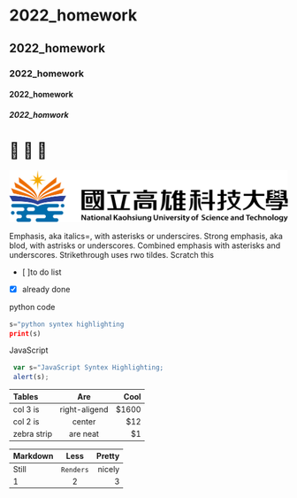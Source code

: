 # 2022_homework
## 2022_homework
### 2022_homework
#### 2022_homework
##### 2022_homwork


# :poop: :dog: :crown:

![nkust](nkust.png "nkust")

Emphasis, aka italics=, with asterisks or underscires.
Strong emphasis, aka blod, with astrisks or underscores.
Combined emphasis with asterisks and underscores.
Strikethrough uses rwo tildes. Scratch this

- [ ]to do list 
- [x] already done

python code
```python
s="python syntex highlighting
print(s)
```

JavaScript
```javascript
 var s="JavaScript Syntex Highlighting;
 alert(s);
```

|Tables | Are | Cool|
|:------|:-----:|----:|
|col 3 is|right-aligend|$1600|
|col 2 is|center|$12|
|zebra strip| are neat| $1|


|Markdown | Less | Pretty|
|:------|:-----:|----:|
|Still|```Renders```|nicely|
|1|2|3|

